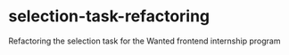 # selection-task-refactoring
Refactoring the selection task for the Wanted frontend internship program
